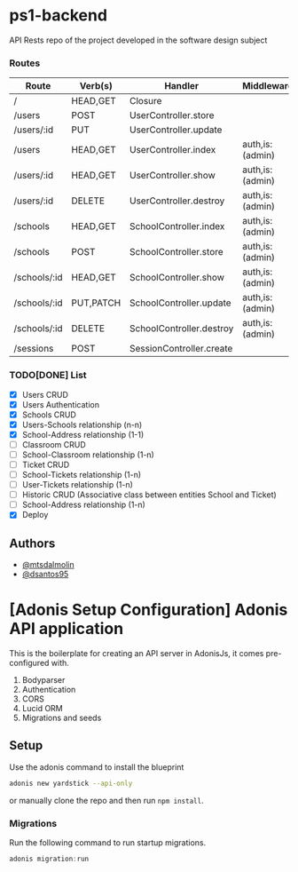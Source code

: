 # ps1-backend
API Rests repo of the project developed in the software design subject

### Routes
| Route        | Verb(s)   | Handler                  | Middleware      | Name            |
|--------------|-----------|--------------------------|-----------------|-----------------|
| /            | HEAD,GET  | Closure                  |                 | /               |
| /users       | POST      | UserController.store     |                 | /users          |
| /users/:id   | PUT       | UserController.update    |                 | /users/:id      |
| /users       | HEAD,GET  | UserController.index     | auth,is:(admin) | users.index     |
| /users/:id   | HEAD,GET  | UserController.show      | auth,is:(admin) | users.show      |
| /users/:id   | DELETE    | UserController.destroy   | auth,is:(admin) | users.destroy   |
| /schools     | HEAD,GET  | SchoolController.index   | auth,is:(admin) | schools.index   |
| /schools     | POST      | SchoolController.store   | auth,is:(admin) | schools.store   |
| /schools/:id | HEAD,GET  | SchoolController.show    | auth,is:(admin) | schools.show    |
| /schools/:id | PUT,PATCH | SchoolController.update  | auth,is:(admin) | schools.update  |
| /schools/:id | DELETE    | SchoolController.destroy | auth,is:(admin) | schools.destroy |
| /sessions    | POST      | SessionController.create |                 | /sessions       |

### TODO[DONE] List
- [x] Users CRUD
- [x] Users Authentication
- [x] Schools CRUD
- [x] Users-Schools relationship (n-n)
- [x] School-Address relationship (1-1)
- [ ] Classroom CRUD
- [ ] School-Classroom relationship (1-n)
- [ ] Ticket CRUD
- [ ] School-Tickets relationship (1-n)
- [ ] User-Tickets relationship (1-n)
- [ ] Historic CRUD (Associative class between entities School and Ticket)
- [ ] School-Address relationship (1-n)
- [x] Deploy

## Authors
- [@mtsdalmolin](https://github.com/mtsdalmolin)
- [@dsantos95](https://github.com/dsantos95)

# [Adonis Setup Configuration] Adonis API application

This is the boilerplate for creating an API server in AdonisJs, it comes pre-configured with.

1. Bodyparser
2. Authentication
3. CORS
4. Lucid ORM
5. Migrations and seeds

## Setup

Use the adonis command to install the blueprint

```bash
adonis new yardstick --api-only
```

or manually clone the repo and then run `npm install`.


### Migrations

Run the following command to run startup migrations.

```js
adonis migration:run
```
